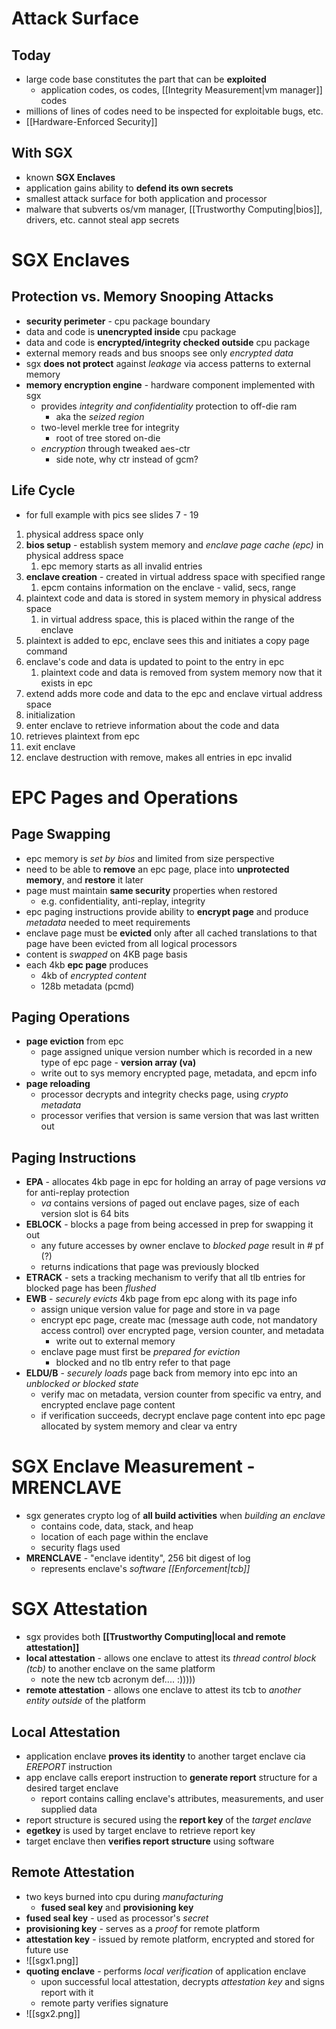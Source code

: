 # Attack Surface
## Today
- large code base constitutes the part that can be **exploited**
	- application codes, os codes, [[Integrity Measurement|vm manager]] codes
- millions of lines of codes need to be inspected for exploitable bugs, etc.
- [[Hardware-Enforced Security]]

## With SGX
- known **SGX Enclaves**
- application gains ability to **defend its own secrets**
- smallest attack surface for both application and processor
- malware that subverts os/vm manager, [[Trustworthy Computing|bios]], drivers, etc. cannot steal app secrets

# SGX Enclaves
## Protection vs. Memory Snooping Attacks
- **security perimeter** - cpu package boundary
- data and code is **unencrypted inside** cpu package
- data and code is **encrypted/integrity checked outside** cpu package
- external memory reads and bus snoops see only *encrypted data*
- sgx **does not protect** against *leakage* via access patterns to external memory
- **memory encryption engine** - hardware component implemented with sgx
	- provides *integrity and confidentiality* protection to off-die ram
		- aka the *seized region*
	- two-level merkle tree for integrity
		- root of tree stored on-die
	- *encryption* through tweaked aes-ctr
		- side note, why ctr instead of gcm?

## Life Cycle
- for full example with pics see slides 7 - 19
1. physical address space only
2. **bios setup** - establish system memory and *enclave page cache (epc)* in physical address space
	1. epc memory starts as all invalid entries
3. **enclave creation** - created in virtual address space with specified range
	1. epcm contains information on the enclave - valid, secs, range
4. plaintext code and data is stored in system memory in physical address space
	1. in virtual address space, this is placed within the range of the enclave
5. plaintext is added to epc, enclave sees this and initiates a copy page command
6. enclave's code and data is updated to point to the entry in epc
	1. plaintext code and data is removed from system memory now that it exists in epc
7. extend adds more code and data to the epc and enclave virtual address space
8. initialization
9. enter enclave to retrieve information about the code and data
10. retrieves plaintext from epc
11. exit enclave
12. enclave destruction with remove, makes all entries in epc invalid

# EPC Pages and Operations
## Page Swapping
- epc memory is *set by bios* and limited from size perspective
- need to be able to **remove** an epc page, place into **unprotected memory**, and **restore** it later
- page must maintain **same security** properties when restored
	- e.g. confidentiality, anti-replay, integrity
- epc paging instructions provide ability to **encrypt page** and produce *metadata* needed to meet requirements
- enclave page must be **evicted** only after all cached translations to that page have been evicted from all logical processors
- content is *swapped* on 4KB page basis
- each 4kb **epc page** produces
	- 4kb of *encrypted content*
	- 128b metadata (pcmd)

## Paging Operations
- **page eviction** from epc
	- page assigned unique version number which is recorded in a new type of epc page - **version array (va)**
	- write out to sys memory encrypted page, metadata, and epcm info
- **page reloading**
	- processor decrypts and integrity checks page, using *crypto metadata*
	- processor verifies that version is same version that was last written out

## Paging Instructions
- **EPA** - allocates 4kb page in epc for holding an array of page versions *va* for anti-replay protection
	- *va* contains versions of paged out enclave pages, size of each version slot is 64 bits
- **EBLOCK** - blocks a page from being accessed in prep for swapping it out
	- any future accesses by owner enclave to *blocked page* result in # pf (?)
	- returns indications that page was previously blocked
- **ETRACK** - sets a tracking mechanism to verify that all tlb entries for blocked page has been *flushed*
- **EWB** - *securely evicts* 4kb page from epc along with its page info
	- assign unique version value for page and store in va page
	- encrypt epc page, create mac (message auth code, not mandatory access control) over encrypted page, version counter, and metadata
		- write out to external memory
	- enclave page must first be *prepared for eviction*
		- blocked and no tlb entry refer to that page
- **ELDU/B** - *securely loads* page back from memory into epc into an *unblocked or blocked state*
	- verify mac on metadata, version counter from specific va entry, and encrypted enclave page content
	- if verification succeeds, decrypt enclave page content into epc page allocated by system memory and clear va entry

# SGX Enclave Measurement - MRENCLAVE
- sgx generates crypto log of **all build activities** when *building an enclave*
	- contains code, data, stack, and heap
	- location of each page within the enclave
	- security flags used
- **MRENCLAVE** - "enclave identity", 256 bit digest of log
	- represents enclave's *software [[Enforcement|tcb]]*

# SGX Attestation
- sgx provides both **[[Trustworthy Computing|local and remote attestation]]**
- **local attestation** - allows one enclave to attest its *thread control block (tcb)* to another enclave on the same platform
	- note the new tcb acronym def.... :)))))
- **remote attestation** - allows one enclave to attest its tcb to *another entity outside* of the platform

## Local Attestation
- application enclave **proves its identity** to another target enclave cia *EREPORT* instruction
- app enclave calls ereport instruction to **generate report** structure for a desired target enclave
	- report contains calling enclave's attributes, measurements, and user supplied data
- report structure is secured using the **report key** of the *target enclave*
- **egetkey** is used by target enclave to retrieve report key
- target enclave then **verifies report structure** using software

## Remote Attestation
- two keys burned into cpu during *manufacturing*
	- **fused seal key** and **provisioning key**
- **fused seal key** - used as processor's *secret*
- **provisioning key** - serves as a *proof* for remote platform
- **attestation key** - issued by remote platform, encrypted and stored for future use
- ![[sgx1.png]]
- **quoting enclave** - performs *local verification* of application enclave
	- upon successful local attestation, decrypts *attestation key* and signs report with it
	- remote party verifies signature
- ![[sgx2.png]]
